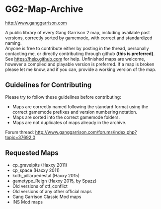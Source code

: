 # GG2-Map-Archive
http://www.ganggarrison.com

A public library of every Gang Garrison 2 map, including available past versions, correctly sorted by gamemode, with correct and standardized naming.  
Anyone is free to contribute either by posting in the thread, personally contacting me, or directly contributing through github **(this is preferred)**. See https://help.github.com for help.
Unfinished maps are welcome, however a compiled and playable version is preferred. If a map is broken please let me know, and if you can, provide a working version of the map.

## Guidelines for Contributing
Please try to follow these guidelines before contributing:
* Maps are correctly named following the standard format using the correct gamemode prefixes and version numbering notation.
* Maps are sorted into the correct gamemode folders.
* Maps are not duplicates of maps already in the archive.

Forum thread: http://www.ganggarrison.com/forums/index.php?topic=37692.0

## Requested Maps
* cp_gravelpits (Haxxy 2011)
* cp_space (Haxxy 2011)
* koth_pillarpedestal (Haxxy 2015)
* gametype_Reign (Haxxy 2015, by Spazz)
* Old versions of ctf_conflict
* Old versions of any other official maps
* Gang Garrison Classic Mod maps
* INS Mod maps
